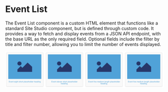 # Event List
The Event List component is a custom HTML element that functions like a standard Site Studio component, but is defined through custom code. It provides a way to fetch and display events from a JSON API endpoint, with the base URL as the only required field. Optional fields include the filter by title and filter number, allowing you to limit the number of events displayed.

![Screenshot](preview.png)

